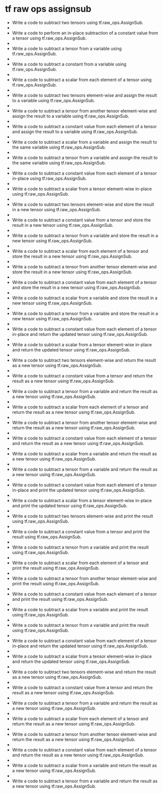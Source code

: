 # tf raw ops assignsub

- Write a code to subtract two tensors using tf.raw_ops.AssignSub.
- 
- Write a code to perform an in-place subtraction of a constant value from a tensor using tf.raw_ops.AssignSub.
- 
- Write a code to subtract a tensor from a variable using tf.raw_ops.AssignSub.
- 
- Write a code to subtract a constant from a variable using tf.raw_ops.AssignSub.
- 
- Write a code to subtract a scalar from each element of a tensor using tf.raw_ops.AssignSub.
- 
- Write a code to subtract two tensors element-wise and assign the result to a variable using tf.raw_ops.AssignSub.
- 
- Write a code to subtract a tensor from another tensor element-wise and assign the result to a variable using tf.raw_ops.AssignSub.
- 
- Write a code to subtract a constant value from each element of a tensor and assign the result to a variable using tf.raw_ops.AssignSub.
- 
- Write a code to subtract a scalar from a variable and assign the result to the same variable using tf.raw_ops.AssignSub.
- 
- Write a code to subtract a tensor from a variable and assign the result to the same variable using tf.raw_ops.AssignSub.
- 
- Write a code to subtract a constant value from each element of a tensor in-place using tf.raw_ops.AssignSub.
- 
- Write a code to subtract a scalar from a tensor element-wise in-place using tf.raw_ops.AssignSub.
- 
- Write a code to subtract two tensors element-wise and store the result in a new tensor using tf.raw_ops.AssignSub.
- 
- Write a code to subtract a constant value from a tensor and store the result in a new tensor using tf.raw_ops.AssignSub.
- 
- Write a code to subtract a tensor from a variable and store the result in a new tensor using tf.raw_ops.AssignSub.
- 
- Write a code to subtract a scalar from each element of a tensor and store the result in a new tensor using tf.raw_ops.AssignSub.
- 
- Write a code to subtract a tensor from another tensor element-wise and store the result in a new tensor using tf.raw_ops.AssignSub.
- 
- Write a code to subtract a constant value from each element of a tensor and store the result in a new tensor using tf.raw_ops.AssignSub.
- 
- Write a code to subtract a scalar from a variable and store the result in a new tensor using tf.raw_ops.AssignSub.
- 
- Write a code to subtract a tensor from a variable and store the result in a new tensor using tf.raw_ops.AssignSub.
- 
- Write a code to subtract a constant value from each element of a tensor in-place and return the updated tensor using tf.raw_ops.AssignSub.
- 
- Write a code to subtract a scalar from a tensor element-wise in-place and return the updated tensor using tf.raw_ops.AssignSub.
- 
- Write a code to subtract two tensors element-wise and return the result as a new tensor using tf.raw_ops.AssignSub.
- 
- Write a code to subtract a constant value from a tensor and return the result as a new tensor using tf.raw_ops.AssignSub.
- 
- Write a code to subtract a tensor from a variable and return the result as a new tensor using tf.raw_ops.AssignSub.
- 
- Write a code to subtract a scalar from each element of a tensor and return the result as a new tensor using tf.raw_ops.AssignSub.
- 
- Write a code to subtract a tensor from another tensor element-wise and return the result as a new tensor using tf.raw_ops.AssignSub.
- 
- Write a code to subtract a constant value from each element of a tensor and return the result as a new tensor using tf.raw_ops.AssignSub.
- 
- Write a code to subtract a scalar from a variable and return the result as a new tensor using tf.raw_ops.AssignSub.
- 
- Write a code to subtract a tensor from a variable and return the result as a new tensor using tf.raw_ops.AssignSub.
- 
- Write a code to subtract a constant value from each element of a tensor in-place and print the updated tensor using tf.raw_ops.AssignSub.
- 
- Write a code to subtract a scalar from a tensor element-wise in-place and print the updated tensor using tf.raw_ops.AssignSub.
- 
- Write a code to subtract two tensors element-wise and print the result using tf.raw_ops.AssignSub.
- 
- Write a code to subtract a constant value from a tensor and print the result using tf.raw_ops.AssignSub.
- 
- Write a code to subtract a tensor from a variable and print the result using tf.raw_ops.AssignSub.
- 
- Write a code to subtract a scalar from each element of a tensor and print the result using tf.raw_ops.AssignSub.
- 
- Write a code to subtract a tensor from another tensor element-wise and print the result using tf.raw_ops.AssignSub.
- 
- Write a code to subtract a constant value from each element of a tensor and print the result using tf.raw_ops.AssignSub.
- 
- Write a code to subtract a scalar from a variable and print the result using tf.raw_ops.AssignSub.
- 
- Write a code to subtract a tensor from a variable and print the result using tf.raw_ops.AssignSub.
- 
- Write a code to subtract a constant value from each element of a tensor in-place and return the updated tensor using tf.raw_ops.AssignSub.
- 
- Write a code to subtract a scalar from a tensor element-wise in-place and return the updated tensor using tf.raw_ops.AssignSub.
- 
- Write a code to subtract two tensors element-wise and return the result as a new tensor using tf.raw_ops.AssignSub.
- 
- Write a code to subtract a constant value from a tensor and return the result as a new tensor using tf.raw_ops.AssignSub.
- 
- Write a code to subtract a tensor from a variable and return the result as a new tensor using tf.raw_ops.AssignSub.
- 
- Write a code to subtract a scalar from each element of a tensor and return the result as a new tensor using tf.raw_ops.AssignSub.
- 
- Write a code to subtract a tensor from another tensor element-wise and return the result as a new tensor using tf.raw_ops.AssignSub.
- 
- Write a code to subtract a constant value from each element of a tensor and return the result as a new tensor using tf.raw_ops.AssignSub.
- 
- Write a code to subtract a scalar from a variable and return the result as a new tensor using tf.raw_ops.AssignSub.
- 
- Write a code to subtract a tensor from a variable and return the result as a new tensor using tf.raw_ops.AssignSub.